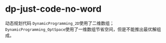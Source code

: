 # dp-just-code-no-word
动态规划代码
`DynamicProgramming_2D`使用了二维数组；
`DynamicProgramming_OptSpace`使用了一维数组节省空间，但是不能推出最优解组成。
